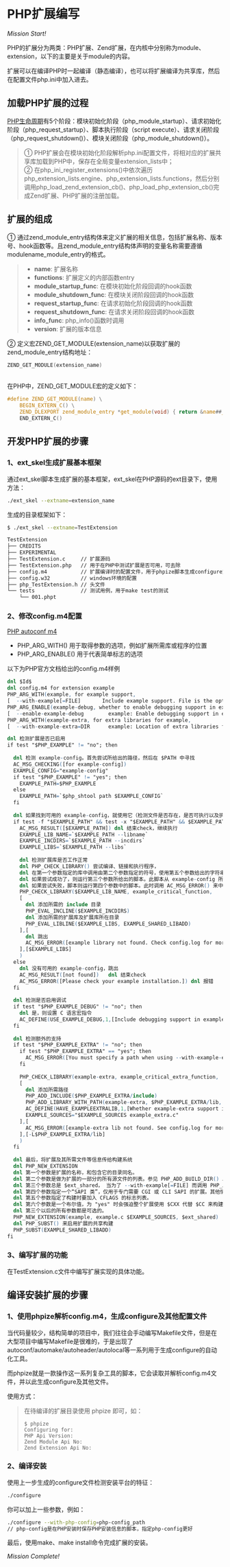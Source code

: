 # PHP扩展编写

<!-- more -->

*Mission Start!*

PHP的扩展分为两类：PHP扩展、Zend扩展，在内核中分别称为module、extension，以下的主要是关于module的内容。    
    
    
扩展可以在编译PHP时一起编译（静态编译），也可以将扩展编译为共享库，然后在配置文件php.ini中加入进去。

## 加载PHP扩展的过程

[PHP生命周期](https://blog.alan123.xyz/php/592.html)有5个阶段：模块初始化阶段（php_module_startup）、请求初始化阶段（php_request_startup）、脚本执行阶段（script execute）、请求关闭阶段（php_request_shutdown()）、模块关闭阶段（php_module_shutdown()）。    
   
   
> ① PHP扩展会在模块初始化阶段解析php.ini配置文件，将相对应的扩展共享库加载到PHP中，保存在全局变量extension_lists中；    
> ② 在php_ini_register_extensions()中依次遍历php_extension_lists.engine、php_extension_lists.functions，然后分别调用php_load_zend_extension_cb()、php_load_php_extension_cb()完成Zend扩展、PHP扩展的注册加载。

## 扩展的组成

① 通过zend_module_entry结构体来定义扩展的相关信息，包括扩展名称、版本号、hook函数等。且zend_module_entry结构体声明的变量名称需要遵循modulename_module_entry的格式。    
    
    
> * **name**: 扩展名称
> * **functions**: 扩展定义的内部函数entry
> * **module_startup_func**: 在模块初始化阶段回调的hook函数
> * **module_shutdown_func**: 在模块关闭阶段回调的hook函数
> * **request_startup_func**: 在请求初始化阶段回调的hook函数
> * **request_shutdown_func**: 在请求关闭阶段回调的hook函数
> * **info_func**: php_info()函数时调用
> * **version**: 扩展的版本信息
    
    
② 定义宏ZEND_GET_MODULE(extension_name)以获取扩展的zend_module_entry结构地址：    

```c
ZEND_GET_MODULE(extension_name)
```
<br />
在PHP中，ZEND_GET_MODULE宏的定义如下：

```c
#define ZEND_GET_MODULE(name) \
    BEGIN_EXTERN_C() \
    ZEND_DLEXPORT zend_module_entry *get_module(void) { return &name##_module_entry; } \    // ##起到拼接字符串的作用
    END_EXTERN_C()
```

## 开发PHP扩展的步骤

### 1、ext_skel生成扩展基本框架
    
通过ext_skel脚本生成扩展的基本框架，ext_skel在PHP源码的ext目录下，使用方法：    
    
```sh
./ext_skel --extname=extension_name
```
    
生成的目录框架如下：    
    
```sh
$ ./ext_skel --extname=TestExtension

TestExtension
├── CREDITS
├── EXPERIMENTAL
├── TestExtension.c     // 扩展源码
├── TestExtension.php   // 用于在PHP中测试扩展是否可用，可去除
├── config.m4           // 扩展编译时的配置文件，用于phpize脚本生成configure文件
├── config.w32          // windows环境的配置
├── php_TestExtension.h // 头文件
└── tests               // 测试用例，用于make test的测试
    └── 001.phpt
```

### 2、修改config.m4配置
    
[PHP autoconf m4](https://www.php.net/manual/zh/internals2.buildsys.configunix.php)

* PHP_ARG_WITH() 用于取得参数的选项，例如扩展所需库或程序的位置
* PHP_ARG_ENABLE() 用于代表简单标志的选项

以下为PHP官方文档给出的config.m4样例

```m4
dnl $Id$
dnl config.m4 for extension example
PHP_ARG_WITH(example, for example support,
[  --with-example[=FILE]       Include example support. File is the optional path to example-config])
PHP_ARG_ENABLE(example-debug, whether to enable debugging support in example,
[  --enable-example-debug        example: Enable debugging support in example], no, no)
PHP_ARG_WITH(example-extra, for extra libraries for example,
[  --with-example-extra=DIR      example: Location of extra libraries for example], no, no)

dnl 检测扩展是否已启用
if test "$PHP_EXAMPLE" != "no"; then
  
  dnl 检测 example-config。首先尝试所给出的路径，然后在 $PATH 中寻找
  AC_MSG_CHECKING([for example-config])
  EXAMPLE_CONFIG="example-config"
  if test "$PHP_EXAMPLE" != "yes"; then
    EXAMPLE_PATH=$PHP_EXAMPLE
  else
    EXAMPLE_PATH=`$php_shtool path $EXAMPLE_CONFIG`
  fi
  
  dnl 如果找到可用的 example-config，就使用它（检测文件是否存在，是否可执行以及执行的结果）
  if test -f "$EXAMPLE_PATH" && test -x "$EXAMPLE_PATH" && $EXAMPLE_PATH --version > /dev/null 2>&1; then
    AC_MSG_RESULT([$EXAMPLE_PATH]) dnl 结束check，继续执行
    EXAMPLE_LIB_NAME=`$EXAMPLE_PATH --libname`
    EXAMPLE_INCDIRS=`$EXAMPLE_PATH --incdirs`
    EXAMPLE_LIBS=`$EXAMPLE_PATH --libs`
    
    dnl 检测扩展库是否工作正常
    dnl PHP_CHECK_LIBRARY() 尝试编译、链接和执行程序，
    dnl 在第一个参数指定的库中调用由第二个参数指定的符号，使用第五个参数给出的字符串作为额外的链接选项。
    dnl 如果尝试成功了，则运行第三个参数所给出的脚本。此脚本从 example-config 所提供的原始的选项字符串中取出头文件路径、库文件路径和库名称，告诉 PHP 构建系统。
    dnl 如果尝试失败，脚本则运行第四个参数中的脚本。此时调用 AC_MSG_ERROR() 来中断程序执行。
    PHP_CHECK_LIBRARY($EXAMPLE_LIB_NAME, example_critical_function,
    [
      dnl 添加所需的 include 目录
      PHP_EVAL_INCLINE($EXAMPLE_INCDIRS)
      dnl 添加所需的扩展库及扩展库所在目录
      PHP_EVAL_LIBLINE($EXAMPLE_LIBS, EXAMPLE_SHARED_LIBADD)
    ],[
      dnl 跳出
      AC_MSG_ERROR([example library not found. Check config.log for more information.])
    ],[$EXAMPLE_LIBS]
    )
  else
    dnl 没有可用的 example-config，跳出
    AC_MSG_RESULT([not found])   dnl 结束check
    AC_MSG_ERROR([Please check your example installation.]) dnl 报错
  fi
  
  dnl 检测是否启用调试
  if test "$PHP_EXAMPLE_DEBUG" != "no"; then
    dnl 是，则设置 C 语言宏指令
    AC_DEFINE(USE_EXAMPLE_DEBUG,1,[Include debugging support in example])
  fi
  
  dnl 检测额外的支持
  if test "$PHP_EXAMPLE_EXTRA" != "no"; then
    if test "$PHP_EXAMPLE_EXTRA" == "yes"; then
      AC_MSG_ERROR([You must specify a path when using --with-example-extra])
    fi
    
    PHP_CHECK_LIBRARY(example-extra, example_critical_extra_function,
    [
      dnl 添加所需路径
      PHP_ADD_INCLUDE($PHP_EXAMPLE_EXTRA/include)
      PHP_ADD_LIBRARY_WITH_PATH(example-extra, $PHP_EXAMPLE_EXTRA/lib, EXAMPLE_SHARED_LIBADD)
      AC_DEFINE(HAVE_EXAMPLEEXTRALIB,1,[Whether example-extra support is present and requested])
      EXAMPLE_SOURCES="$EXAMPLE_SOURCES example_extra.c"
    ],[
      AC_MSG_ERROR([example-extra lib not found. See config.log for more information.])
    ],[-L$PHP_EXAMPLE_EXTRA/lib]
    )
  fi
  
  dnl 最后，将扩展及其所需文件等信息传给构建系统
  dnl PHP_NEW_EXTENSION
  dnl 第一个参数是扩展的名称，和包含它的目录同名。
  dnl 第二个参数是做为扩展的一部分的所有源文件的列表。参见 PHP_ADD_BUILD_DIR() 以获取将在子目录中源文件添加到构建过程的相关信息。
  dnl 第三个参数总是 $ext_shared， 当为了 --with-example[=FILE] 而调用 PHP_ARG_WITH()时，由 configure 决定参数的值。
  dnl 第四个参数指定一个“SAPI 类”，仅用于专门需要 CGI 或 CLI SAPI 的扩展。其他情况下应留空。
  dnl 第五个参数指定了构建时要加入 CFLAGS 的标志列表。
  dnl 第六个参数是一个布尔值，为 "yes" 时会强迫整个扩展使用 $CXX 代替 $CC 来构建。
  dnl 第三个以后的所有参数都是可选的。
  PHP_NEW_EXTENSION(example, example.c $EXAMPLE_SOURCES, $ext_shared)
  dnl PHP_SUBST() 来启用扩展的共享构建
  PHP_SUBST(EXAMPLE_SHARED_LIBADD)
fi

```
    
### 3、编写扩展的功能
    
在TestExtension.c文件中编写扩展实现的具体功能。
    
## 编译安装扩展的步骤

### 1、使用phpize解析config.m4，生成configure及其他配置文件
    
当代码量较少，结构简单的项目中，我们往往会手动编写Makefile文件，但是在大型项目中编写Makefile是很难的，于是出现了autoconf/automake/autoheader/autolocal等一系列用于生成configure的自动化工具。    
    
    
而phpize就是一款操作这一系列复杂工具的脚本，它会读取并解析config.m4文件，并以此生成configure及其他文件。    
    
    
使用方式：    
    
> 在待编译的扩展目录使用 phpize 即可，如：
> 
> ```
> $ phpize
> Configuring for:
> PHP Api Version:        
> Zend Module Api No:     
> Zend Extension Api No:
> ```

### 2、编译安装
    
使用上一步生成的configure文件检测安装平台的特征：    

```sh
./configure
```
你可以加上一些参数，例如：    


```sh
./configure --with-php-config=php-config_path   
// php-config是在PHP安装时保存PHP安装信息的脚本，指定php-config更好
```
    
最后，使用make、make install命令完成扩展的安装。


*Mission Complete!*




